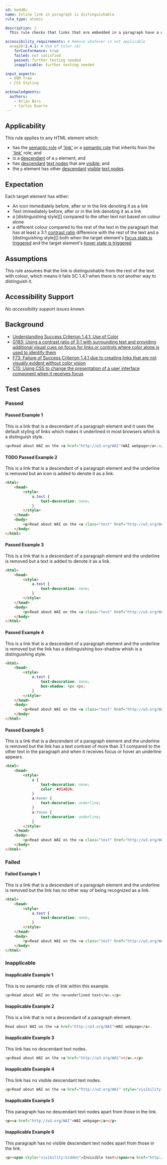 ```yaml
---
id: be4d0c
name: Inline link in paragraph is distinguishable
rule_type: atomic

description: |
  This rule checks that links that are embedded in a paragraph have a way to distinguish them as links compared to the rest of the text

accessibility_requirements: # Remove whatever is not applicable
  wcag20:1.4.1: # Use of Color (A)
    forConformance: true
    failed: not satisfied
    passed: further testing needed
    inapplicable: further testing needed

input_aspects:
  - DOM Tree
  - CSS Styling

acknowledgments:
  authors:
    - Brian Bors
    - Carlos Duarte
---
```


## Applicability

This rule applies to any HTML element which:

- has the [semantic role][] of ['link'][link] or a [semantic role][] that inherits from the ['link'][link] role; and
- is a [descendant][] of a `p` element; and
- has [descendant][] [text nodes][text node] that are [visible][]; and
- the `p` element has other [descendant][] [visible][] [text nodes][text node].

## Expectation

Each target element has either:

- An icon immediately before, after or in the link denoting it as a link
- Text immediately before, after or in the link denoting it as a link
- a [distinguishing style][] compared to the other text not based on colour alone
- a different colour compared to the rest of the text in the paragraph that has at least a 3:1 [contrast ratio](https://www.w3.org/TR/WCAG20/#contrast-ratiodef) difference with the rest of the text and a [distinguishing style][] both when the target element's [focus state is triggered][] and the target element's [hover state is triggered][]

## Assumptions

This rule assumes that the link is distinguishable from the rest of the text with colour, which means it fails SC 1.4.1 when there is not another way to distinguish it.

## Accessibility Support

_No accessibility support issues known._

## Background

- [Understanding Success Criterion 1.4.1: Use of Color](https://www.w3.org/TR/UNDERSTANDING-WCAG20/visual-audio-contrast-without-color.html)
- [G183: Using a contrast ratio of 3:1 with surrounding text and providing additional visual cues on focus for links or controls where color alone is used to identify them](http://www.w3.org/TR/WCAG20-TECHS/G183.html)
- [F73: Failure of Success Criterion 1.4.1 due to creating links that are not visually evident without color vision](https://www.w3.org/TR/2014/NOTE-WCAG20-TECHS-20140311/F73.html)
- [C15: Using CSS to change the presentation of a user interface component when it receives focus](https://www.w3.org/TR/WCAG20-TECHS/C15.html)

## Test Cases

### Passed

#### Passed Example 1

This is a link that is a descendant of a paragraph element and it uses the default styling of links which makes it underlined in most browsers which is a distinguish style.

```html
<p>Read about WAI on the <a href="http://w3.org/WAI">WAI webpage</a>.</p>
```

#### TODO Passed Example 2

This is a link that is a descendant of a paragraph element and the underline is removed but an icon is added to denote it as a link.

```html
<html>
	<head>
		<style>
			a.test {
				text-decoration: none;
			}
		</style>
	</head>
	<body>
		<p>Read about WAI on the <a class="test" href="http://w3.org/WAI">WAI webpage</a>.</p>
	</body>
</html>
```

#### Passed Example 3

This is a link that is a descendant of a paragraph element and the underline is removed but a text is added to denote it as a link.

```html
<html>
	<head>
		<style>
			a.test {
				text-decoration: none;
			}
		</style>
	</head>
	<body>
		<p>Read about WAI on the <a class="test" href="http://w3.org/WAI">WAI webpage by following this link</a>.</p>
	</body>
</html>
```

#### Passed Example 4

This is a link that is a descendant of a paragraph element and the underline is removed but the link has a distinguishing box-shadow whish is a distinguishing style.

```html
<html>
	<head>
		<style>
			a.test {
				text-decoration: none;
				box-shadow: 4px 4px;
			}
		</style>
	</head>
	<body>
		<p>Read about WAI on the <a class="test" href="http://w3.org/WAI">WAI webpage</a>.</p>
	</body>
</html>
```

#### Passed Example 5

This is a link that is a descendant of a paragraph element and the underline is removed but the link has a text contrast of more than 3:1 compared to the other text in the paragraph and when it receives focus or hover an underline appears.

```html
<html>
	<head>
		<style>
			a {
				text-decoration: none;
				color: #d14826;
			}
			a:hover {
				text-decoration: underline;
			}
			a:focus {
				text-decoration: underline;
			}
		</style>
	</head>
	<body>
		<p>Read about WAI on the <a class="test" href="http://w3.org/WAI">WAI webpage</a>.</p>
	</body>
</html>
```

### Failed

#### Failed Example 1

This is a link that is a descendant of a paragraph element and the underline is removed but the link has no other way of being recognized as a link.

```html
<html>
	<head>
		<style>
			a.test {
				text-decoration: none;
			}
		</style>
	</head>
	<body>
		<p>Read about WAI on the <a class="test" href="http://w3.org/WAI">WAI webpage</a>.</p>
	</body>
</html>
```

### Inapplicable

#### Inapplicable Example 1

This is no semantic role of link within this example.

```html
<p>Read about WAI on the <u>underlined text</u>.</p>
```

#### Inapplicable Example 2

This is a link that is not a descendant of a paragraph element.

```html
Read about WAI on the <a href="http://w3.org/WAI">WAI webpage</a>.
```

#### Inapplicable Example 3

This link has no descendant text nodes.

```html
<p>Read about WAI on the <a href="http://w3.org/WAI"></a>.</p>
```

#### Inapplicable Example 4

This link has no visible descendant text nodes.

```html
<p>Read about WAI on the <a href="http://w3.org/WAI" style="visibility:hidden">WAI webpage</a>.</p>
```

#### Inapplicable Example 5

This paragraph has no descendant text nodes apart from those in the link.

```html
<p><a href="http://w3.org/WAI">WAI webpage</a></p>
```

#### Inapplicable Example 6

This paragraph has no visible descendant text nodes apart from those in the link.

```html
<p><span style="visibility:hidden">Invisible text</span><a href="http://w3.org/WAI">WAI webpage</a></p>
```

[descendant]: https://dom.spec.whatwg.org/#concept-tree-descendant
[focus state is triggered]: #focus-state-is-triggered 'Definition of focus state is triggered'
[hover state is triggered]: #hover-state-is-triggered 'Definition of hover state is triggered'
[link]: https://www.w3.org/TR/wai-aria/#link
[semantic role]: #semantic-role 'Definition of semantic role'
[text node]: https://dom.spec.whatwg.org/#text
[visible]: #visible 'Definition of visible'
